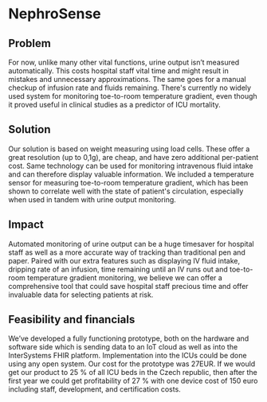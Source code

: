 # NephroSense
## Problem
For now, unlike many other vital functions, urine output isn’t measured automatically. This costs hospital staff vital time and might result in mistakes and unnecessary approximations. The same goes for a manual checkup of infusion rate and fluids remaining. There's currently no widely used system for monitoring toe-to-room temperature gradient, even though it proved useful in clinical studies as a predictor of ICU mortality.
## Solution
Our solution is based on weight measuring using load cells. These offer a great resolution (up to 0,1g), are cheap, and have zero additional per-patient cost.
Same technology can be used for monitoring intravenous fluid intake and can therefore display valuable information.
We included a temperature sensor for measuring toe-to-room temperature gradient, which has been shown to correlate well with the state of patient's circulation, especially when used in tandem with urine output monitoring.
## Impact
Automated monitoring of urine output can be a huge timesaver for hospital staff as well as a more accurate way of tracking than traditional pen and paper. Paired with our extra features such as displaying IV fluid intake, dripping rate of an infusion, time remaining until an IV runs out and toe-to-room temperature gradient monitoring, we believe we can offer a comprehensive tool that could save hospital staff precious time and offer invaluable data for selecting patients at risk.
## Feasibility and financials
We’ve developed a fully functioning prototype, both on the hardware and software side which is sending data to an IoT cloud as well as into the InterSystems FHIR platform.
Implementation into the ICUs could be done using any open system.
Our cost for the prototype was 27EUR. If we would get our product to 25 % of all ICU beds in the Czech republic, then after the first year we could get profitability of 27 % with one device cost of 150 euro including staff, development, and certification costs.
